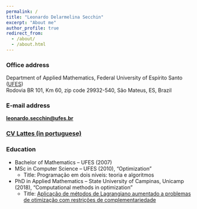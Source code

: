 ```yaml
---
permalink: /
title: "Leonardo Delarmelina Secchin"
excerpt: "About me"
author_profile: true
redirect_from: 
  - /about/
  - /about.html
---
```


### Office address

Department of Applied Mathematics, Federal University of Espírito Santo ([UFES](https://www.ufes.br))  
Rodovia BR 101, Km 60, zip code 29932-540, São Mateus, ES, Brazil

### E-mail address

**leonardo.secchin@ufes.br**

### [CV Lattes (in portuguese)](http://lattes.cnpq.br/4273961903394165)

### Education

- Bachelor of Mathematics – UFES (2007)
- MSc in Computer Science – UFES (2010), “Optimization”
  - Title: Programação em dois níveis: teoria e algoritmos
- PhD in Applied Mathematics – State University of Campinas, Unicamp (2018), “Computational methods in optimization”
  - Title: [Aplicação de métodos de Lagrangiano aumentado a problemas de otimização com restrições de complementariedade](http://repositorio.unicamp.br/jspui/handle/REPOSIP/330972)
